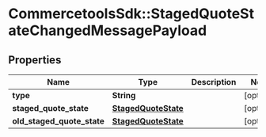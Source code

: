 # CommercetoolsSdk::StagedQuoteStateChangedMessagePayload

## Properties
Name | Type | Description | Notes
------------ | ------------- | ------------- | -------------
**type** | **String** |  | [optional] 
**staged_quote_state** | [**StagedQuoteState**](StagedQuoteState.md) |  | [optional] 
**old_staged_quote_state** | [**StagedQuoteState**](StagedQuoteState.md) |  | [optional] 

